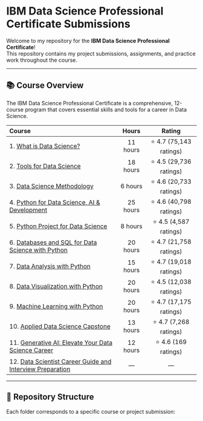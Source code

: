 # IBM Data Science Professional Certificate Submissions

Welcome to my repository for the **IBM Data Science Professional Certificate**!  
This repository contains my project submissions, assignments, and practice work throughout the course.

---

## 📚 Course Overview

The IBM Data Science Professional Certificate is a comprehensive, 12-course program that covers essential skills and tools for a career in Data Science.

| Course | Hours | Rating |
|:------|:------:|:------:|
| 1. [What is Data Science?](#) | 11 hours | ⭐ 4.7 (75,143 ratings) |
| 2. [Tools for Data Science](#) | 18 hours | ⭐ 4.5 (29,736 ratings) |
| 3. [Data Science Methodology](#) | 6 hours | ⭐ 4.6 (20,733 ratings) |
| 4. [Python for Data Science, AI & Development](#) | 25 hours | ⭐ 4.6 (40,798 ratings) |
| 5. [Python Project for Data Science](#) | 8 hours | ⭐ 4.5 (4,587 ratings) |
| 6. [Databases and SQL for Data Science with Python](#) | 20 hours | ⭐ 4.7 (21,758 ratings) |
| 7. [Data Analysis with Python](#) | 15 hours | ⭐ 4.7 (19,018 ratings) |
| 8. [Data Visualization with Python](#) | 20 hours | ⭐ 4.5 (12,038 ratings) |
| 9. [Machine Learning with Python](#) | 20 hours | ⭐ 4.7 (17,175 ratings) |
| 10. [Applied Data Science Capstone](#) | 13 hours | ⭐ 4.7 (7,268 ratings) |
| 11. [Generative AI: Elevate Your Data Science Career](#) | 12 hours | ⭐ 4.6 (169 ratings) |
| 12. [Data Scientist Career Guide and Interview Preparation](#) | — | — |

---

## 📁 Repository Structure

Each folder corresponds to a specific course or project submission:
